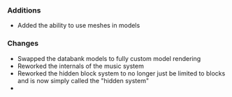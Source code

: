 ### Additions
- Added the ability to use meshes in models

### Changes
- Swapped the databank models to fully custom model rendering
- Reworked the internals of the music system
- Reworked the hidden block system to no longer just be limited to blocks and is now simply called the "hidden system"
- 
